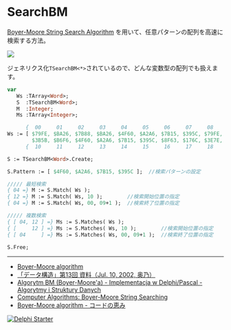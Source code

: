 # SearchBM

[Boyer-Moore String Search Algorithm](https://www.wikiwand.com/ja/%E3%83%9C%E3%82%A4%E3%83%A4%E3%83%BC-%E3%83%A0%E3%83%BC%E3%82%A2%E6%96%87%E5%AD%97%E5%88%97%E6%A4%9C%E7%B4%A2%E3%82%A2%E3%83%AB%E3%82%B4%E3%83%AA%E3%82%BA%E3%83%A0) を用いて、任意パターンの配列を高速に検索する方法。

![](https://media.githubusercontent.com/media/LUXOPHIA/SearchBM/0d4ffe8e2b5802edfe62a0b19dde8f3fe60ca023/--------/_SCREENSHOT/SearchBM.png)

ジェネリクス化```TSearchBM<*>```されているので、どんな変数型の配列でも扱えます。

```Pascal
var
   Ws :TArray<Word>;
   S  :TSearchBM<Word>;
   M  :Integer;
   Ms :TArray<Integer>;

      {  00     01     02     03     04     05     06     07     08     09   }
Ws := [ $79FE, $BA26, $7B88, $BA26, $4F60, $A2A6, $7B15, $395C, $79FE, $7B88,
        $3B5B, $B6F6, $4F60, $A2A6, $7B15, $395C, $8F63, $176C, $3E7E, $2E6E ];
      {  10     11     12     13     14     15     16     17     18     19   }

S := TSearchBM<Word>.Create;

S.Pattern := [ $4F60, $A2A6, $7B15, $395C ];  //検索パターンの設定

///// 最短検索
{ 04 =} M := S.Match( Ws );
{ 12 =} M := S.Match( Ws, 10 );        //検索開始位置の指定
{ 04 =} M := S.Match( Ws, 00, 09+1 );  //検索終了位置の指定

///// 複数検索
{ [ 04, 12 ] =} Ms := S.Matches( Ws );
{ [     12 ] =} Ms := S.Matches( Ws, 10 );        //検索開始位置の指定
{ [ 04     ] =} Ms := S.Matches( Ws, 00, 09+1 );  //検索終了位置の指定

S.Free;
```

----

* [Boyer-Moore algorithm](http://www-igm.univ-mlv.fr/~lecroq/string/node14.html)
* [「データ構造」第13回 資料（Jul. 10, 2002, 奥乃）](http://winnie.kuis.kyoto-u.ac.jp/members/okuno/Lecture/02/DataStructure/ds-02-13.pdf)
* [Algorytm BM (Boyer-Moore'a) - Implementacja w Delphi/Pascal - Algorytmy i Struktury Danych](http://www.algorytm.org/przetwarzanie-tekstu/algorytm-bm-boyer-moorea/bm-d.html)
* [Computer Algorithms: Boyer-Moore String Searching](http://www.stoimen.com/blog/2012/04/17/computer-algorithms-boyer-moore-string-search-and-matching/)
* [Boyer-Moore algorithm - コードの恵み](http://d.hatena.ne.jp/deve68/20120205/1328454937)

[![Delphi Starter](http://img.en25.com/EloquaImages/clients/Embarcadero/%7B063f1eec-64a6-4c19-840f-9b59d407c914%7D_dx-starter-bn159.png)](https://www.embarcadero.com/jp/products/delphi/starter)

